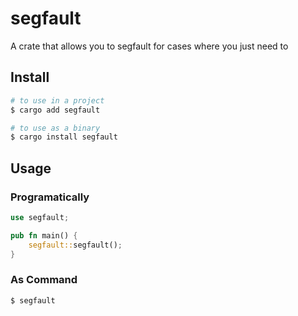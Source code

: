 # segfault

A crate that allows you to segfault for cases where you just need to

## Install

```sh
# to use in a project
$ cargo add segfault

# to use as a binary
$ cargo install segfault
```

## Usage

### Programatically

```rs
use segfault;

pub fn main() {
    segfault::segfault();
}
```

### As Command

```sh
$ segfault
```
